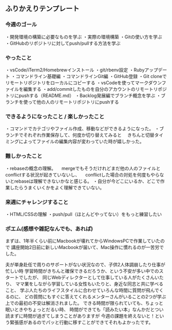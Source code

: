 ## ふりかえりテンプレート

### 今週のゴール
・開発環境の構築に必要なものを学ぶ
・実際の環境構築
・Gitの使い方を学ぶ
・GitHubのリポジトリに対してpush/pullする方法を学ぶ

### やったこと
・vsCode/iTerm2/Homebrewインストール
・git/rbenv設定
・Rubyアップデート
・コマンドライン基礎編
・コマンドラインGit編
・GitHub登録
・Git cloneでリモートリポジトリをローカルにコピーする
・vsCodeを使ってマークダウンファイルを編集する
・add/commitしたものを自分のアカウントのリモートリポジトリにpushする（README.md）
・Backlog発展編でブランチ概念を学ぶ
・ブランチを使って他の人のリモートリポジトリにpushする

### できるようになったこと / 楽しかったこと
・コマンドでカテゴリやファイル作成、移動などができるようになった。
・ブランチでそれぞれ作業保存して、何度か切り替えてみると
　きちんと切替タイミングによってファイルの編集内容が変わっていた時が嬉しかった。

### 難しかったこと
・rebaseの概念の理解。
　mergeでもそうだけれどまだ他の人のファイルとconflictする状況が起きていないし、
　conflictした場合の対処を何度もやらないとrebaseは理解できないかなと感じる。
・自分が今どこにいるか、どこで作業したらうまくいくかをよく理解できていない。

### 来週にチャレンジすること
・HTML/CSSの理解
・push/pull（ほとんどやってない）をもっと練習したい

### ポエム(感想や雑記なんでも、あれば)
まずは、1年半くらい前にMacbookが壊れてからWindowsPCで作業していたので
講座開始2日前に新しいMacbookが届いて、Mac操作に慣れるのが一苦労でした。

夫が単身赴任で周りのサポートがない状況なので、子供2人体調崩したり仕事が忙しい時
学習時間がきちんと確保できるだろうか、という不安が多い中でのスタートでしたが、
同じWebディレクターとして仕事している人がたくさんいたり、
ママ業をしながら学習している女性もいたりと、身近な同志と共に学べること、
学ぶ人たちのライフスタイルに合わせていろんな時間に質問が飛んでくるのに、
どの質問にもすぐに答えてくれるメンターさんがいることの2つが学ぶ上での最初の不安は解消されました。
できる時間が限られていても、ちょっと眠いときやちょっとだるい時、
時間ができても「読みたい本」なんかだとつい読まずに時間が過ぎてしまうことがありますが
今週の課題を終えないと！という緊張感があるのでパッと行動に移すことができてそれもよかったです。
